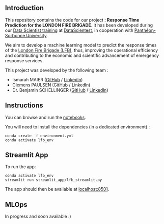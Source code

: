 ## Introduction

This repository contains the code for our project : **Response Time Prediction for the LONDON FIRE BRIGADE**. It has been developed during our [Data Scientist training](https://datascientest.com/en/data-scientist-course) at [DataScientest](https://datascientest.com/), in cooperation with [Panthéon-Sorbonne University](https://www.pantheonsorbonne.fr/).

We aim to develop a machine learning model to predict the response times of the [London Fire Brigade (LFB)](https://www.london-fire.gov.uk/), thus, improving the operational efficiency and contributing to the economic and scientific advancement of emergency response services.

This project was developed by the following team :

- Ismarah MAIER ([GitHub](https://github.com/isi-pizzy) / [LinkedIn](https://www.linkedin.com/in/ismarah-maier-18496613b/))
- Clemens PAULSEN ([GitHub](https://github.com/ClemensPaulsen) / [LinkedIn](https://www.linkedin.com/in/clemens-paulsen-a65a5a155/))
- Dr. Benjamin SCHELLINGER ([GitHub](https://github.com/bennyocean) / [LinkedIn](https://www.linkedin.com/in/benjaminschellinger/))

## Instructions

You can browse and run the [notebooks](./notebooks). 

You will need to install the dependencies (in a dedicated environment) :

```shell
conda create -f environment.yml
conda activate lfb_env
```

## Streamlit App

To run the app:

```shell
conda activate lfb_env
streamlit run streamlit_app/lfb_streamlit.py
```

The app should then be available at [localhost:8501](http://localhost:8501).

## MLOps

In progress and soon available :)